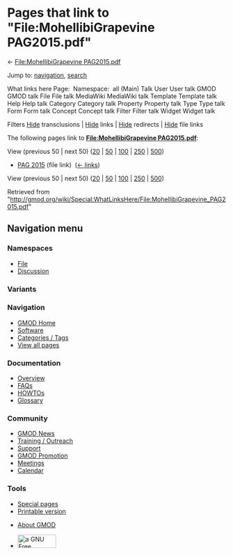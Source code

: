 <div id="mw-page-base" class="noprint">

</div>

<div id="mw-head-base" class="noprint">

</div>

<div id="content" class="mw-body" role="main">

<span id="top"></span>

<div id="mw-js-message" style="display:none;">

</div>



# <span dir="auto">Pages that link to "File:MohellibiGrapevine PAG2015.pdf"</span>

<div id="bodyContent">

<div id="contentSub">

← [File:MohellibiGrapevine
PAG2015.pdf](/wiki/File:MohellibiGrapevine_PAG2015.pdf "File:MohellibiGrapevine PAG2015.pdf")

</div>

<div id="jump-to-nav" class="mw-jump">

Jump to: [navigation](#mw-navigation), [search](#p-search)

</div>

<div id="mw-content-text">

What links here Page:  Namespace:  all (Main) Talk User User talk GMOD
GMOD talk File File talk MediaWiki MediaWiki talk Template Template talk
Help Help talk Category Category talk Property Property talk Type Type
talk Form Form talk Concept Concept talk Filter Filter talk Widget
Widget talk

Filters
[Hide](/mediawiki/index.php?title=Special:WhatLinksHere/File:MohellibiGrapevine_PAG2015.pdf&hidetrans=1 "Special:WhatLinksHere/File:MohellibiGrapevine PAG2015.pdf")
transclusions \|
[Hide](/mediawiki/index.php?title=Special:WhatLinksHere/File:MohellibiGrapevine_PAG2015.pdf&hidelinks=1 "Special:WhatLinksHere/File:MohellibiGrapevine PAG2015.pdf")
links \|
[Hide](/mediawiki/index.php?title=Special:WhatLinksHere/File:MohellibiGrapevine_PAG2015.pdf&hideredirs=1 "Special:WhatLinksHere/File:MohellibiGrapevine PAG2015.pdf")
redirects \|
[Hide](/mediawiki/index.php?title=Special:WhatLinksHere/File:MohellibiGrapevine_PAG2015.pdf&hideimages=1 "Special:WhatLinksHere/File:MohellibiGrapevine PAG2015.pdf")
file links

The following pages link to **[File:MohellibiGrapevine
PAG2015.pdf](/wiki/File:MohellibiGrapevine_PAG2015.pdf "File:MohellibiGrapevine PAG2015.pdf")**:

View (previous 50 \| next 50)
([20](/mediawiki/index.php?title=Special:WhatLinksHere/File:MohellibiGrapevine_PAG2015.pdf&limit=20 "Special:WhatLinksHere/File:MohellibiGrapevine PAG2015.pdf")
\|
[50](/mediawiki/index.php?title=Special:WhatLinksHere/File:MohellibiGrapevine_PAG2015.pdf&limit=50 "Special:WhatLinksHere/File:MohellibiGrapevine PAG2015.pdf")
\|
[100](/mediawiki/index.php?title=Special:WhatLinksHere/File:MohellibiGrapevine_PAG2015.pdf&limit=100 "Special:WhatLinksHere/File:MohellibiGrapevine PAG2015.pdf")
\|
[250](/mediawiki/index.php?title=Special:WhatLinksHere/File:MohellibiGrapevine_PAG2015.pdf&limit=250 "Special:WhatLinksHere/File:MohellibiGrapevine PAG2015.pdf")
\|
[500](/mediawiki/index.php?title=Special:WhatLinksHere/File:MohellibiGrapevine_PAG2015.pdf&limit=500 "Special:WhatLinksHere/File:MohellibiGrapevine PAG2015.pdf"))

- [PAG 2015](/wiki/PAG_2015 "PAG 2015") (file link) ‎
  <span class="mw-whatlinkshere-tools">([←
  links](/mediawiki/index.php?title=Special:WhatLinksHere&target=PAG+2015 "Special:WhatLinksHere"))</span>

View (previous 50 \| next 50)
([20](/mediawiki/index.php?title=Special:WhatLinksHere/File:MohellibiGrapevine_PAG2015.pdf&limit=20 "Special:WhatLinksHere/File:MohellibiGrapevine PAG2015.pdf")
\|
[50](/mediawiki/index.php?title=Special:WhatLinksHere/File:MohellibiGrapevine_PAG2015.pdf&limit=50 "Special:WhatLinksHere/File:MohellibiGrapevine PAG2015.pdf")
\|
[100](/mediawiki/index.php?title=Special:WhatLinksHere/File:MohellibiGrapevine_PAG2015.pdf&limit=100 "Special:WhatLinksHere/File:MohellibiGrapevine PAG2015.pdf")
\|
[250](/mediawiki/index.php?title=Special:WhatLinksHere/File:MohellibiGrapevine_PAG2015.pdf&limit=250 "Special:WhatLinksHere/File:MohellibiGrapevine PAG2015.pdf")
\|
[500](/mediawiki/index.php?title=Special:WhatLinksHere/File:MohellibiGrapevine_PAG2015.pdf&limit=500 "Special:WhatLinksHere/File:MohellibiGrapevine PAG2015.pdf"))

</div>

<div class="printfooter">

Retrieved from
"<http://gmod.org/wiki/Special:WhatLinksHere/File:MohellibiGrapevine_PAG2015.pdf>"

</div>

<div id="catlinks" class="catlinks catlinks-allhidden">

</div>

<div class="visualClear">

</div>

</div>

</div>

<div id="mw-navigation">

## Navigation menu

<div id="mw-head">



<div id="left-navigation">

<div id="p-namespaces" class="vectorTabs" role="navigation"
aria-labelledby="p-namespaces-label">

### Namespaces

- <span id="ca-nstab-image"><a href="/wiki/File:MohellibiGrapevine_PAG2015.pdf" accesskey="c"
  title="View the file page [c]">File</a></span>
- <span id="ca-talk"><a
  href="/mediawiki/index.php?title=File_talk:MohellibiGrapevine_PAG2015.pdf&amp;action=edit&amp;redlink=1"
  accesskey="t"
  title="Discussion about the content page [t]">Discussion</a></span>

</div>

<div id="p-variants" class="vectorMenu emptyPortlet" role="navigation"
aria-labelledby="p-variants-label">

### 

### Variants[](#)

<div class="menu">

</div>

</div>

</div>

<div id="right-navigation">





</div>



</div>

</div>

</div>

<div id="mw-panel">

<div id="p-logo" role="banner">

<a href="/wiki/Main_Page"
style="background-image: url(http://gmod.org/images/GMOD-cogs.png);"
title="Visit the main page"></a>

</div>

<div id="p-Navigation" class="portal" role="navigation"
aria-labelledby="p-Navigation-label">

### Navigation

<div class="body">

- <span id="n-GMOD-Home">[GMOD Home](/wiki/Main_Page)</span>
- <span id="n-Software">[Software](/wiki/GMOD_Components)</span>
- <span id="n-Categories-.2F-Tags">[Categories /
  Tags](/wiki/Categories)</span>
- <span id="n-View-all-pages">[View all
  pages](/wiki/Special:AllPages)</span>

</div>

</div>

<div id="p-Documentation" class="portal" role="navigation"
aria-labelledby="p-Documentation-label">

### Documentation

<div class="body">

- <span id="n-Overview">[Overview](/wiki/Overview)</span>
- <span id="n-FAQs">[FAQs](/wiki/Category:FAQ)</span>
- <span id="n-HOWTOs">[HOWTOs](/wiki/Category:HOWTO)</span>
- <span id="n-Glossary">[Glossary](/wiki/Glossary)</span>

</div>

</div>

<div id="p-Community" class="portal" role="navigation"
aria-labelledby="p-Community-label">

### Community

<div class="body">

- <span id="n-GMOD-News">[GMOD News](/wiki/GMOD_News)</span>
- <span id="n-Training-.2F-Outreach">[Training /
  Outreach](/wiki/Training_and_Outreach)</span>
- <span id="n-Support">[Support](/wiki/Support)</span>
- <span id="n-GMOD-Promotion">[GMOD
  Promotion](/wiki/GMOD_Promotion)</span>
- <span id="n-Meetings">[Meetings](/wiki/Meetings)</span>
- <span id="n-Calendar">[Calendar](/wiki/Calendar)</span>

</div>

</div>

<div id="p-tb" class="portal" role="navigation"
aria-labelledby="p-tb-label">

### Tools

<div class="body">

- <span id="t-specialpages"><a href="/wiki/Special:SpecialPages" accesskey="q"
  title="A list of all special pages [q]">Special pages</a></span>
- <span id="t-print"><a
  href="/mediawiki/index.php?title=Special:WhatLinksHere/File:MohellibiGrapevine_PAG2015.pdf&amp;printable=yes"
  rel="alternate" accesskey="p"
  title="Printable version of this page [p]">Printable version</a></span>

</div>

</div>

</div>

</div>

<div id="footer" role="contentinfo">

- <span id="footer-places-about">[About
  GMOD](/wiki/GMOD:About "GMOD:About")</span>

<!-- -->

- <span id="footer-copyrightico">[<img src="http://www.gnu.org/graphics/gfdl-logo-small.png" width="88"
  height="31" alt="a GNU Free Documentation License" />](http://www.gnu.org/licenses/fdl-1.3.html)</span>


<div style="clear:both">

</div>

</div>
